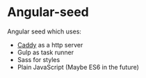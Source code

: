 Angular-seed
============

Angular seed which uses:

* [Caddy](https://caddyserver.com) as a http server
* Gulp as task runner
* Sass for styles
* Plain JavaScript (Maybe ES6 in the future)

